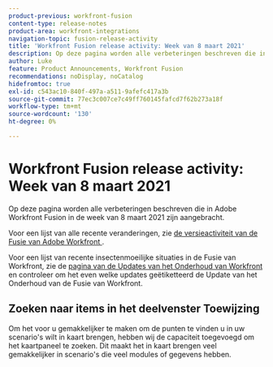 ```yaml
---
product-previous: workfront-fusion
content-type: release-notes
product-area: workfront-integrations
navigation-topic: fusion-release-activity
title: 'Workfront Fusion release activity: Week van 8 maart 2021'
description: Op deze pagina worden alle verbeteringen beschreven die in Adobe Workfront Fusion in de week van 8 maart 2021 zijn aangebracht.
author: Luke
feature: Product Announcements, Workfront Fusion
recommendations: noDisplay, noCatalog
hidefromtoc: true
exl-id: c543ac10-840f-497a-a511-9afefc417a3b
source-git-commit: 77ec3c007ce7c49ff760145fafcd7f62b273a18f
workflow-type: tm+mt
source-wordcount: '130'
ht-degree: 0%

---
```


# Workfront Fusion release activity: Week van 8 maart 2021

Op deze pagina worden alle verbeteringen beschreven die in Adobe Workfront Fusion in de week van 8 maart 2021 zijn aangebracht.

Voor een lijst van alle recente veranderingen, zie [ de versieactiviteit van de Fusie van Adobe Workfront ](/help/workfront-fusion/fusion-product-releases/fusion-release-activity.md).

Voor een lijst van recente insectenmoeilijke situaties in de Fusie van Workfront, zie de [ pagina van de Updates van het Onderhoud van Workfront ](https://experienceleague.adobe.com/docs/workfront-known-issues/releases/current-updates.html?lang=nl-NL) en controleer om het even welke updates geëtiketteerd de Update van het Onderhoud van de Fusie van Workfront.

## Zoeken naar items in het deelvenster Toewijzing

Om het voor u gemakkelijker te maken om de punten te vinden u in uw scenario&#39;s wilt in kaart brengen, hebben wij de capaciteit toegevoegd om het kaartpaneel te zoeken. Dit maakt het in kaart brengen veel gemakkelijker in scenario&#39;s die veel modules of gegevens hebben.
